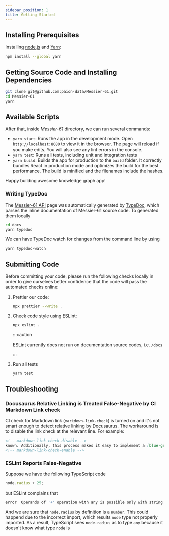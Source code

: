 ```yaml
---
sidebar_position: 1
title: Getting Started
---
```


Installing Prerequisites
------------------------

Installing [node.js][node.js] and [Yarn][yarn install]:

```bash
npm install --global yarn
```

Getting Source Code and Installing Dependencies
-----------------------------------------------

```bash
git clone git@github.com:paion-data/Messier-61.git
cd Messier-61
yarn
```

Available Scripts
-----------------

After that, inside _Messier-61_ directory, we can run several commands:

- `yarn start`: Runs the app in the development mode. Open `http://localhost:8080` to view it in
  the browser. The page will reload if you make edits. You will also see any lint errors in the console.
- `yarn test`: Runs all tests, including unit and integration tests
- `yarn build`: Builds the app for production to the `build` folder. It correctly bundles React in production mode and
  optimizes the build for the best performance. The build is minified and the filenames include the hashes.

Happy building awesome knowledge graph app!

### Writing TypeDoc

The [Messier-61 API][API] page was automatically generated by
[TypeDoc][TypeDoc], which parses the inline documentation of
Messier-61 source code. To generated them locally

```bash
cd docs
yarn typedoc
```

We can have TypeDoc watch for changes from the command line by using

```bash
yarn typedoc-watch
```

Submitting Code
---------------

Before committing your code, please run the following checks locally in order to give ourselves better confidence that
the code will pass the automated checks online:

1. Prettier our code:

   ```bash
   npx prettier --write .
   ```

2. Check code style using ESLint:

   ```bash
   npx eslint .
   ```

   :::caution

   ESLint currently does not run on documentation source codes, i.e. `/docs`

   :::

3. Run all tests

   ```bash
   yarn test
   ```

Troubleshooting
---------------

### Docusaurus Relative Linking is Treated False-Negative by CI Markdown Link check

CI check for Markdown link (`markdown-link-check`) is turned on and it's not smart enough to detect relative linking by
Docusaurus. The workaround is to disable the link check at the relevant line. For example:

```markdown
<!-- markdown-link-check-disable -->
known. Additionally, this process makes it easy to implement a [blue-green deployment](continuous-delivery) or
<!-- markdown-link-check-enable -->
```

### ESLint Reports False-Negative

Suppose we have the following TypeScript code

```typescript
node.radius + 25;
```

but ESLint complains that

```bash
error  Operands of '+' operation with any is possible only with string, number, bigint or any  @typescript-eslint/restrict-plus-operands
```

And we are sure that `node.radius` by definition is a `number`. This could happend due to the incorrect import, which
results `node` type not properly imported. As a result, TypeScript sees `node.radius` as to type `any` because it
doesn't know what type `node` is

[API]: https://QubitPi.github.io/Messier-61/api

[node.js]: https://nodejs.org/en

[onchange]: https://www.npmjs.com/package/onchange

[TypeDoc]: https://typedoc.org/guides/overview/

[yarn install]: https://classic.yarnpkg.com/lang/en/docs/install/#mac-stable
